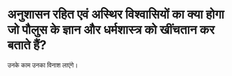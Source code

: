 # अनुशासन रहित एवं अस्थिर विश्वासियों का क्या होगा जो पौलुस के ज्ञान और धर्मशास्त्र को खींचतान कर बताते हैं?
उनके काम उनका विनाश लाएंगे।